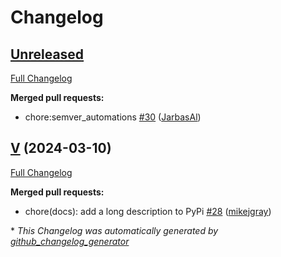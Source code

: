 # Changelog

## [Unreleased](https://github.com/OpenVoiceOS/ovos-messagebus/tree/HEAD)

[Full Changelog](https://github.com/OpenVoiceOS/ovos-messagebus/compare/V...HEAD)

**Merged pull requests:**

- chore:semver\_automations [\#30](https://github.com/OpenVoiceOS/ovos-messagebus/pull/30) ([JarbasAl](https://github.com/JarbasAl))

## [V](https://github.com/OpenVoiceOS/ovos-messagebus/tree/V) (2024-03-10)

[Full Changelog](https://github.com/OpenVoiceOS/ovos-messagebus/compare/V0.0.4...V)

**Merged pull requests:**

- chore\(docs\): add a long description to PyPi [\#28](https://github.com/OpenVoiceOS/ovos-messagebus/pull/28) ([mikejgray](https://github.com/mikejgray))



\* *This Changelog was automatically generated by [github_changelog_generator](https://github.com/github-changelog-generator/github-changelog-generator)*

